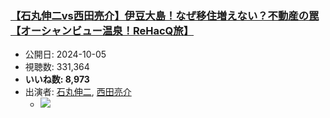 ### [【石丸伸二vs西田亮介】伊豆大島！なぜ移住増えない？不動産の罠【オーシャンビュー温泉！ReHacQ旅】](https://www.youtube.com/watch?v=zZfFMyKZvSo)
-   公開日: 2024-10-05
-   視聴数: 331,364
-   **いいね数: 8,973**
-   出演者: [石丸伸二](/rehacq_fan/people/石丸伸二 "wikilink"), [西田亮介](/rehacq_fan/people/西田亮介 "wikilink")
    - [![](https://img.youtube.com/vi/zZfFMyKZvSo/hqdefault.jpg)](https://www.youtube.com/watch?v=zZfFMyKZvSo)
